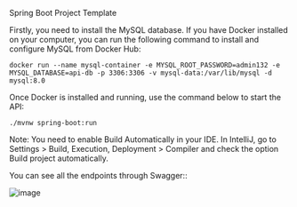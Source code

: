 Spring Boot Project Template

Firstly, you need to install the MySQL database. If you have Docker installed on your computer, you can run the following command to install and configure MySQL from Docker Hub:

`docker run --name mysql-container -e MYSQL_ROOT_PASSWORD=admin132 -e MYSQL_DATABASE=api-db -p 3306:3306 -v mysql-data:/var/lib/mysql -d mysql:8.0`

Once Docker is installed and running, use the command below to start the API:

`./mvnw spring-boot:run`

Note: You need to enable Build Automatically in your IDE.
In IntelliJ, go to Settings > Build, Execution, Deployment > Compiler and check the option Build project automatically.

You can see all the endpoints through Swagger::

![image](https://github.com/user-attachments/assets/54d10384-5594-457c-ae9c-4d93a28633f2)
